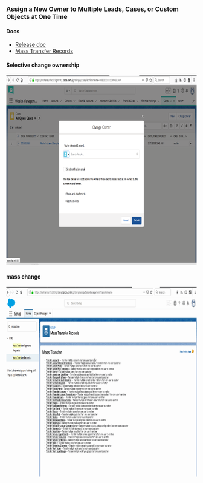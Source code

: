 ### Assign a New Owner to Multiple Leads, Cases, or Custom Objects at One Time

#### Docs
- [Release doc](https://releasenotes.docs.salesforce.com/en-us/winter19/release-notes/rn_lex_change_owner.htm)
- [Mass Transfer Records](https://help.salesforce.com/articleView?id=admin_transfer.htm&type=5)

#### Selective change ownership
<img src="img/change-ownership-1.png" height="500" alt="cases change-owner"/>

#### mass change 
<img src="img/mass-transfer-1.gif"   height='500' alt="mass transfer"/>
